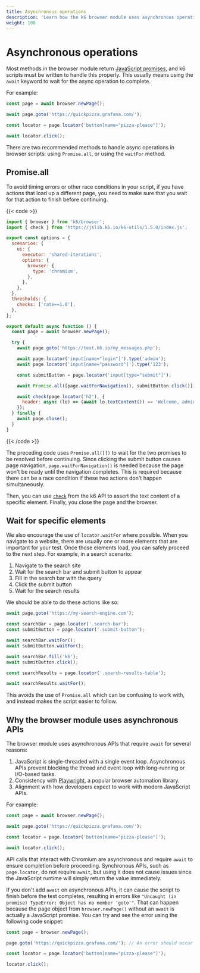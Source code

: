```yaml
---
title: Asynchronous operations
description: 'Learn how the k6 browser module uses asynchronous operations.'
weight: 100
---
```


# Asynchronous operations

Most methods in the browser module return [JavaScript promises](#why-the-browser-module-uses-asynchronous-apis), and k6 scripts must be written to handle this properly. This usually means using the `await` keyword to wait for the async operation to complete.

For example:

<!-- eslint-skip -->

```js
const page = await browser.newPage();

await page.goto('https://quickpizza.grafana.com/');

const locator = page.locator('button[name="pizza-please"]');

await locator.click();
```

There are two recommended methods to handle async operations in browser scripts: using `Promise.all`, or using the `waitFor` method.

## Promise.all

To avoid timing errors or other race conditions in your script, if you have actions that load up a different page, you need to make sure that you wait for that action to finish before continuing.

{{< code >}}

```javascript
import { browser } from 'k6/browser';
import { check } from 'https://jslib.k6.io/k6-utils/1.5.0/index.js';

export const options = {
  scenarios: {
    ui: {
      executor: 'shared-iterations',
      options: {
        browser: {
          type: 'chromium',
        },
      },
    },
  },
  thresholds: {
    checks: ['rate==1.0'],
  },
};

export default async function () {
  const page = await browser.newPage();

  try {
    await page.goto('https://test.k6.io/my_messages.php');

    await page.locator('input[name="login"]').type('admin');
    await page.locator('input[name="password"]').type('123');

    const submitButton = page.locator('input[type="submit"]');

    await Promise.all([page.waitForNavigation(), submitButton.click()]);

    await check(page.locator('h2'), {
      header: async (lo) => (await lo.textContent()) == 'Welcome, admin!',
    });
  } finally {
    await page.close();
  }
}
```

{{< /code >}}

The preceding code uses `Promise.all([])` to wait for the two promises to be resolved before continuing. Since clicking the submit button causes page navigation, `page.waitForNavigation()` is needed because the page won't be ready until the navigation completes. This is required because there can be a race condition if these two actions don't happen simultaneously.

Then, you can use [`check`](https://grafana.com/docs/k6/<K6_VERSION>/javascript-api/k6/check) from the k6 API to assert the text content of a specific element. Finally, you close the page and the browser.

## Wait for specific elements

We also encourage the use of `locator.waitFor` where possible. When you navigate to a website, there are usually one or more elements that are important for your test. Once those elements load, you can safely proceed to the next step. For example, in a search scenario:

1. Navigate to the search site
1. Wait for the search bar and submit button to appear
1. Fill in the search bar with the query
1. Click the submit button
1. Wait for the search results

We should be able to do these actions like so:

<!-- eslint-skip -->

```js
await page.goto('https://my-search-engine.com');

const searchBar = page.locator('.search-bar');
const submitButton = page.locator('.submit-button');

await searchBar.waitFor();
await submitButton.waitFor();

await searchBar.fill('k6');
await submitButton.click();

const searchResults = page.locator('.search-results-table');

await searchResults.waitFor();
```

This avoids the use of `Promise.all` which can be confusing to work with, and instead makes the script easier to follow.

## Why the browser module uses asynchronous APIs

The browser module uses asynchronous APIs that require `await` for several reasons:

1. JavaScript is single-threaded with a single event loop. Asynchronous APIs prevent blocking the thread and event loop with long-running or I/O-based tasks.
1. Consistency with [Playwright](https://playwright.dev/), a popular browser automation library.
1. Alignment with how developers expect to work with modern JavaScript APIs.

For example:

<!-- eslint-skip -->

```js
const page = await browser.newPage();

await page.goto('https://quickpizza.grafana.com/');

const locator = page.locator('button[name="pizza-please"]');

await locator.click();
```

API calls that interact with Chromium are asynchronous and require `await` to ensure completion before proceeding. Synchronous APIs, such as `page.locator`, do not require `await`, but using it does not cause issues since the JavaScript runtime will simply return the value immediately.

If you don't add `await` on asynchronous APIs, it can cause the script to finish before the test completes, resulting in errors like `"Uncaught (in promise) TypeError: Object has no member 'goto'"`. That can happen because the page object from `browser.newPage()` without an `await` is actually a JavaScript promise. You can try and see the error using the following code snippet:

<!-- eslint-skip -->

```js
const page = browser.newPage();

page.goto('https://quickpizza.grafana.com/'); // An error should occur since we're not using await in the line above.

const locator = page.locator('button[name="pizza-please"]');

locator.click();
```
